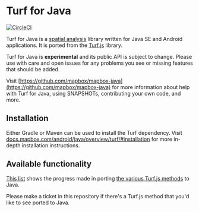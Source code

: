 # Turf for Java 

[![CircleCI](https://circleci.com/gh/mapbox/mapbox-java.svg?style=svg)](https://circleci.com/gh/mapbox/mapbox-java)

Turf for Java is a [spatial analysis](http://en.wikipedia.org/wiki/Spatial_analysis) library written for Java SE and Android applications. It is ported from the [Turf.js](https://github.com/Turfjs/turf/) library.

Turf for Java is **experimental** and its public API is subject to change. Please use with care and open issues for any problems you see or missing features that should be added. 

Visit [https://github.com/mapbox/mapbox-java](https://github.com/mapbox/mapbox-java) for more information about help with Turf for Java, using SNAPSHOTs, contributing your own code, and more.

## Installation

Either Gradle or Maven can be used to install the Turf dependency. Visit [docs.mapbox.com/android/java/overview/turf/#installation](https://docs.mapbox.com/android/java/overview/turf/#installation) for more in-depth installation instructions.

## Available functionality

[This list](https://github.com/mapbox/mapbox-java/blob/master/docs/turf-port.md) shows the progress made in porting [the various Turf.js methods](http://turfjs.org/docs/) to Java. 

Please make a ticket in this repository if there's a Turf.js method that you'd like to see ported to Java.
